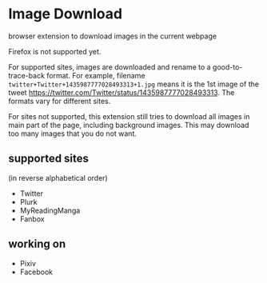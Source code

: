 # Image Download

browser extension to download images in the current webpage

Firefox is not supported yet.

For supported sites, images are downloaded and rename to a good-to-trace-back format. For example, filename `twitter+Twitter+1435987777028493313+1.jpg` means it is the 1st image of the tweet https://twitter.com/Twitter/status/1435987777028493313. The formats vary for different sites.

For sites not supported, this extension still tries to download all images in main part of the page, including background images. This may download too many images that you do not want.

## supported sites
(in reverse alphabetical order)
* Twitter
* Plurk
* MyReadingManga
* Fanbox

## working on
* Pixiv
* Facebook
